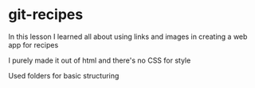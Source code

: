 # git-recipes

In this lesson I learned all about using links and images in creating a web app for recipes

I purely made it out of html and there's no CSS for style

Used folders for basic structuring